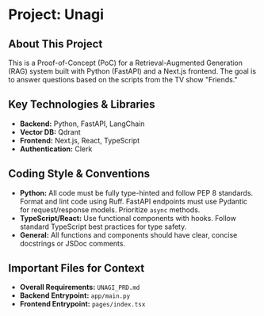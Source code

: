 # Project: Unagi

## About This Project

This is a Proof-of-Concept (PoC) for a Retrieval-Augmented Generation (RAG) system built with Python (FastAPI) and a Next.js frontend. The goal is to answer questions based on the scripts from the TV show "Friends."

## Key Technologies & Libraries

- **Backend:** Python, FastAPI, LangChain
- **Vector DB:** Qdrant
- **Frontend:** Next.js, React, TypeScript
- **Authentication:** Clerk

## Coding Style & Conventions

- **Python:** All code must be fully type-hinted and follow PEP 8 standards. Format and lint code using Ruff. FastAPI endpoints must use Pydantic for request/response models. Prioritize `async` methods.
- **TypeScript/React:** Use functional components with hooks. Follow standard TypeScript best practices for type safety.
- **General:** All functions and components should have clear, concise docstrings or JSDoc comments.

## Important Files for Context

- **Overall Requirements:** `UNAGI_PRD.md`
- **Backend Entrypoint:** `app/main.py`
- **Frontend Entrypoint:** `pages/index.tsx`
